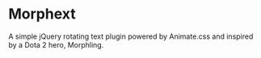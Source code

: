 Morphext
========

A simple jQuery rotating text plugin powered by Animate.css and inspired by a Dota 2 hero, Morphling.
